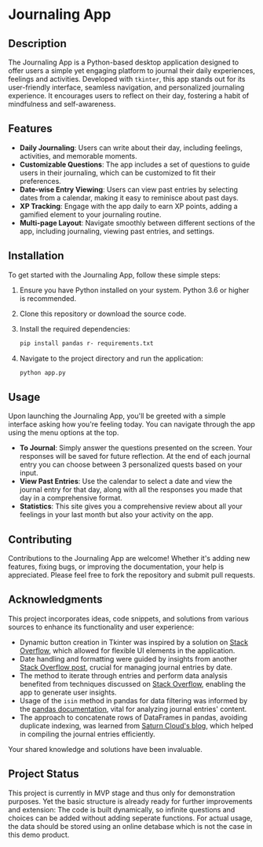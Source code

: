 # Journaling App

## Description

The Journaling App is a Python-based desktop application designed to offer users a simple yet engaging platform to journal their daily experiences, feelings and activities. Developed with `tkinter`, this app stands out for its user-friendly interface, seamless navigation, and personalized journaling experience. It encourages users to reflect on their day, fostering a habit of mindfulness and self-awareness.

## Features

- **Daily Journaling**: Users can write about their day, including feelings, activities, and memorable moments.
- **Customizable Questions**: The app includes a set of questions to guide users in their journaling, which can be customized to fit their preferences.
- **Date-wise Entry Viewing**: Users can view past entries by selecting dates from a calendar, making it easy to reminisce about past days.
- **XP Tracking**: Engage with the app daily to earn XP points, adding a gamified element to your journaling routine.
- **Multi-page Layout**: Navigate smoothly between different sections of the app, including journaling, viewing past entries, and settings.

## Installation

To get started with the Journaling App, follow these simple steps:

1. Ensure you have Python installed on your system. Python 3.6 or higher is recommended.
2. Clone this repository or download the source code.
3. Install the required dependencies:

    ```bash
    pip install pandas r- requirements.txt
    ```

4. Navigate to the project directory and run the application:

    ```bash
    python app.py
    ```

## Usage

Upon launching the Journaling App, you'll be greeted with a simple interface asking how you're feeling today. You can navigate through the app using the menu options at the top.

- **To Journal**: Simply answer the questions presented on the screen. Your responses will be saved for future reflection. At the end of each journal entry you can choose between 3 personalized quests based on your input.
- **View Past Entries**: Use the calendar to select a date and view the journal entry for that day, along with all the responses you made that day in a comprehensive format.
- **Statistics**: This site gives you a comprehensive review about all your feelings in your last month but also your activity on the app.

## Contributing

Contributions to the Journaling App are welcome! Whether it's adding new features, fixing bugs, or improving the documentation, your help is appreciated. Please feel free to fork the repository and submit pull requests.

## Acknowledgments

This project incorporates ideas, code snippets, and solutions from various sources to enhance its functionality and user experience:

- Dynamic button creation in Tkinter was inspired by a solution on [Stack Overflow](https://stackoverflow.com/a/22290388), which allowed for flexible UI elements in the application.
- Date handling and formatting were guided by insights from another [Stack Overflow post](https://stackoverflow.com/questions/50625818/how-to-get-the-selected-date-for-dateentry-in-tkcalendar-python), crucial for managing journal entries by date.
- The method to iterate through entries and perform data analysis benefited from techniques discussed on [Stack Overflow](https://stackoverflow.com/a/3059362), enabling the app to generate user insights.
- Usage of the `isin` method in pandas for data filtering was informed by the [pandas documentation](https://pandas.pydata.org/docs/reference/api/pandas.Series.isin.html), vital for analyzing journal entries' content.
- The approach to concatenate rows of DataFrames in pandas, avoiding duplicate indexing, was learned from [Saturn Cloud's blog](https://saturncloud.io/blog/how-to-concatenate-rows-of-two-dataframes-in-pandas/), which helped in compiling the journal entries efficiently.

Your shared knowledge and solutions have been invaluable.

## Project Status

This project is currently in MVP stage and thus only for demonstration purposes. Yet the basic structure is already ready for further improvements and extension: The code is built dynamically, so infinite questions and choices can be added without adding seperate functions. For actual usage, the data should be stored using an online detabase which is not the case in this demo product.
